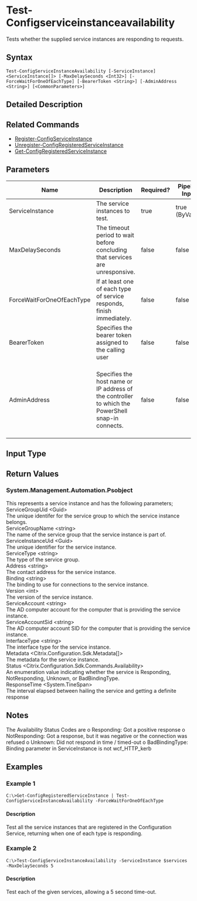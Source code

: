 ﻿
# Test-Configserviceinstanceavailability
Tests whether the supplied service instances are responding to requests.
## Syntax
```
Test-ConfigServiceInstanceAvailability [-ServiceInstance] <ServiceInstance[]> [-MaxDelaySeconds <Int32>] [-ForceWaitForOneOfEachType] [-BearerToken <String>] [-AdminAddress <String>] [<CommonParameters>]
```
## Detailed Description



## Related Commands

* [Register-ConfigServiceInstance](./Register-ConfigServiceInstance/)
* [Unregister-ConfigRegisteredServiceInstance](./Unregister-ConfigRegisteredServiceInstance/)
* [Get-ConfigRegisteredServiceInstance](./Get-ConfigRegisteredServiceInstance/)
## Parameters
| Name   | Description | Required? | Pipeline Input | Default Value |
| --- | --- | --- | --- | --- |
| ServiceInstance | The service instances to test. | true | true (ByValue) |  |
| MaxDelaySeconds | The timeout period to wait before concluding that services are unresponsive. | false | false | Infinite |
| ForceWaitForOneOfEachType | If at least one of each type of service responds, finish immediately. | false | false |  |
| BearerToken | Specifies the bearer token assigned to the calling user | false | false |  |
| AdminAddress | Specifies the host name or IP address of the controller to which the PowerShell snap-in connects. | false | false | 'LocalHost'.  Once a value is specified by any command, this value becomes the new default. |

## Input Type

### 

## Return Values

### System.Management.Automation.Psobject
This represents a service instance and has the following parameters;<br>    ServiceGroupUid &lt;Guid&gt;<br>        The unique identifer for the service group to which the service instance belongs.<br>    ServiceGroupName &lt;string&gt;<br>        The name of the service group that the service instance is part of.<br>    ServiceInstanceUid &lt;Guid&gt;<br>        The unique identifier for the service instance.<br>    ServiceType &lt;string&gt;<br>        The type of the service group.<br>    Address &lt;string&gt;<br>        The contact address for the service instance.<br>    Binding &lt;string&gt;<br>        The binding to use for connections to the service instance.<br>    Version &lt;int&gt;<br>        The version of the service instance.<br>    ServiceAccount &lt;string&gt;<br>        The AD computer account for the computer that is providing the service instance.<br>    ServiceAccountSid &lt;string&gt;<br>        The AD computer account SID for the computer that is providing the service instance.<br>    InterfaceType &lt;string&gt;<br>        The interface type for the service instance.<br>    Metadata &lt;Citrix.Configuration.Sdk.Metadata\[\]&gt;<br>        The metadata for the service instance.<br>    Status &lt;Citrix.Configuration.Sdk.Commands.Availability&gt;<br>        An enumeration value indicating whether the service is Responding, NotResponding, Unknown, or BadBindingType.<br>    ResponseTime &lt;System.TineSpan&gt;<br>        The interval elapsed between hailing the service and getting a definite response
## Notes
The Availability Status Codes are o Responding: Got a positive response o NotResponding: Got a response, but it was negative or the connection was refused o Unknown: Did not respond in time / timed-out o BadBindingType: Binding parameter in ServiceInstance is not wcf\_HTTP\_kerb
## Examples

### Example 1
```
C:\>Get-ConfigRegisteredServiceInstance | Test-ConfigServiceInstanceAvailability -ForceWaitForOneOfEachType
```
#### Description
Test all the service instances that are registered in the Configuration Service, returning when one of each type is responding.
### Example 2
```
C:\>Test-ConfigServiceInstanceAvailability -ServiceInstance $services -MaxDelaySeconds 5
```
#### Description
Test each of the given services, allowing a 5 second time-out.
